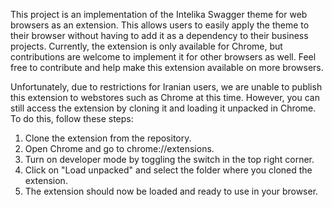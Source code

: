 This project is an implementation of the Intelika Swagger theme for web browsers as an extension. This allows users to easily apply the theme to their browser without having to add it as a dependency to their business projects. Currently, the extension is only available for Chrome, but contributions are welcome to implement it for other browsers as well. Feel free to contribute and help make this extension available on more browsers.

Unfortunately, due to restrictions for Iranian users, we are unable to publish this extension to webstores such as Chrome at this time. However, you can still access the extension by cloning it and loading it unpacked in Chrome. To do this, follow these steps:

1. Clone the extension from the repository.
2. Open Chrome and go to chrome://extensions.
3. Turn on developer mode by toggling the switch in the top right corner.
4. Click on "Load unpacked" and select the folder where you cloned the extension.
5. The extension should now be loaded and ready to use in your browser.
